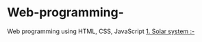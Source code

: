 # Web-programming-
Web programming using HTML, CSS, JavaScript 
<a href="Solar system.html">1. Solar system :-</a>

